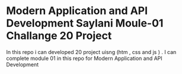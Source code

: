# Modern Application and API Development Saylani Moule-01 Challange 20 Project 
 In this repo i can developed  20 project  uisng (htm , css and js ) . I can complete module 01 in this repo for Modern Application and API Development 
